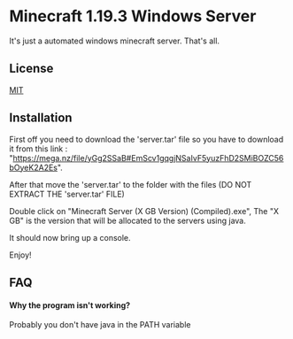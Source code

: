 
# Minecraft 1.19.3 Windows Server

It's just a automated windows minecraft server. That's all.







## License

[MIT](https://choosealicense.com/licenses/mit/)


## Installation

First off you need to download the 'server.tar' file so you have to download it from this link : "https://mega.nz/file/yGg2SSaB#EmScv1gqgjNSaIvF5yuzFhD2SMiBOZC56bOyeK2A2Es".

After that move the 'server.tar' to the folder with the files (DO NOT EXTRACT THE 'server.tar' FILE)

Double click on "Minecraft Server (X GB Version) (Compiled).exe", The "X GB" is the version that will be allocated to the servers using java.

It should now bring up a console.

Enjoy!
    
## FAQ

#### Why the program isn't working?

Probably you don't have java in the PATH variable


